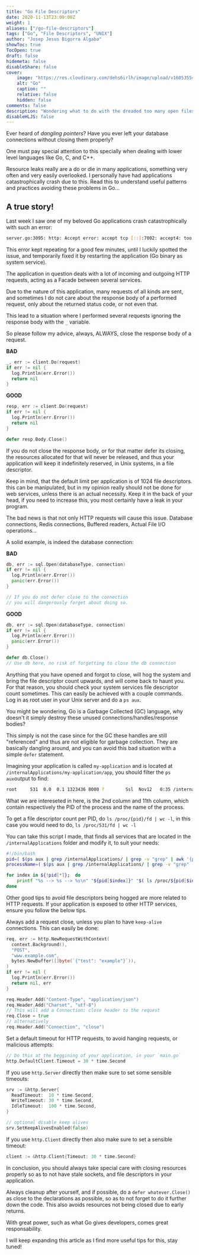 ```yaml
---
title: "Go File Descriptors"
date: 2020-11-13T23:00:00Z
weight: 1
aliases: ["/go-file-descriptors"]
tags: ["Go", "File Descriptors", "UNIX"]
author: "Josep Jesus Bigorra Algaba"
showToc: true
TocOpen: true
draft: false
hidemeta: false
disableShare: false
cover:
    image: "https://res.cloudinary.com/dehs6irlh/image/upload/v1605355422/jjba-site/blog/go-file-descriptors/file-descriptor_azndem.jpg"
    alt: "Go"
    caption: ""
    relative: false
    hidden: false
comments: false
description: "Wondering what to do with the dreaded too many open files error in your Go application?"
disableHLJS: false
---
```


Ever heard of _dangling pointers_? Have you ever left your database connections without closing them properly?

One must pay special attention to this specially when dealing with lower level languages like Go, C, and C++.

Resource leaks really are a do or die in many applications, something very often and very easily overlooked. I personally have had applications catastrophically crash due to this. Read this to understand useful patterns and practices avoiding these problems in Go...

## A true story!

Last week I saw one of my beloved Go applications crash catastrophically with such an error:

```sh
server.go:3095: http: Accept error: accept tcp [::]:7002: accept4: too many open files; retrying in 5ms 
```
   

This error kept repeating for a good few minutes, until I luckily spotted the issue, and temporarily fixed it by restarting the application (Go binary as system service).

The application in question deals with a lot of incoming and outgoing HTTP requests, acting as a Facade between several services.

Due to the nature of this application, many requests of all kinds are sent, and sometimes I do not care about the response body of a performed request, only about the returned status code, or not even that.

This lead to a situation where I performed several requests ignoring the response body with the `_` variable.

So please follow my advice, always, ALWAYS, close the response body of a request.

**BAD**

```go
_, err := client.Do(request)
if err != nil {
  log.Println(err.Error())
  return nil
} 
```
    

**GOOD**

```go
resp, err := client.Do(request)
if err != nil {
  log.Println(err.Error())
  return nil
}

defer resp.Body.Close()
```

        
If you do not close the response body, or for that matter defer its closing, the resources allocated for that will never be released, and thus your application will keep it indefinitely reserved, in Unix systems, in a file descriptor.

Keep in mind, that the default limit per application is of 1024 file descriptors. this can be manipulated, but in my opinion really should not be done for web services, unless there is an actual necessity. Keep it in the back of your head, if you need to increase this, you most certainly have a leak in your program.

The bad news is that not only HTTP requests will cause this issue. Database connections, Redis connections, Buffered readers, Actual File I/O operations...

A solid example, is indeed the database connection:

**BAD**

```go
db, err := sql.Open(databaseType, connection)
if err != nil {
  log.Println(err.Error())
  panic(err.Error())
}

// If you do not defer close to the connection
// you will dangerously forget about doing so.
```

**GOOD**

```go
db, err := sql.Open(databaseType, connection)
if err != nil {
  log.Println(err.Error())
  panic(err.Error())
}

defer db.Close()
// Use db here, no risk of forgetting to close the db connection  
```  

Anything that you have opened and forgot to close, will hog the system and bring the file descriptor count upwards, and will come back to haunt you. For that reason, you should check your system services file descriptor count sometimes. This can easily be achieved with a couple commands. Log in as root user in your Unix server and do a `ps aux`.

You might be wondering, Go is a Garbage Collected (GC) language, why doesn't it simply destroy these unused connections/handles/response bodies?

This simply is not the case since for the GC these handles are still "referenced" and thus are not eligible for garbage collection. They are basically dangling around, and you can avoid this bad situation with a simple `defer` statement.

Imagining your application is called `my-application` and is located at `/internalApplications/my-application/app`, you should filter the `ps aux`output to find:

```sh
root     531  0.0  0.1 1323436 8000 ?        Ssl  Nov12   0:35 /internalApplications/my-application/app     
```

What we are intereseted in here, is the 2nd column and 11th column, which contain respectively the PID of the process and the name of the process.

To get a file descriptor count per PID, do `ls /proc/{pid}/fd | wc -l`, in this case you would need to do, `ls /proc/531/fd | wc -l`

You can take this script I made, that finds all services that are located in the `/internalApplications` folder and modify it, to suit your needs:

```sh
#!/bin/bash
pid=( $(ps aux | grep /internalApplications/ | grep -v "grep" | awk '{print $2}') )
processName=( $(ps aux | grep /internalApplications/ | grep -v "grep" | awk '{print $11}') )

for index in ${!pid[*]};  do
    printf "%s --> %s --> %s\n" "${pid[$index]}" "$( ls /proc/${pid[$index]}/fd | wc -l )"  "${processName[$index]}"
done 
```   

Other good tips to avoid file descriptors being hogged are more related to HTTP requests. If your application is exposed to other HTTP services, ensure you follow the below tips.

Always add a request close, unless you plan to have `keep-alive` connections. This can easily be done:

```go
req, err := http.NewRequestWithContext(
  context.Background(),
  "POST",
  "www.example.com",
  bytes.NewBuffer([]byte(`{"test": "example"}`)),
)
if err != nil {
  log.Println(err.Error())
  return nil, err
}

req.Header.Add("Content-Type", "application/json")
req.Header.Add("Charset", "utf-8")
// This will add a Connection: close header to the request
req.Close = true
// alternatively
req.Header.Add("Connection", "close")  
```  

Set a default timeout for HTTP requests, to avoid hanging requests, or malicious attempts:

```go
// Do this at the beggining of your application, in your `main.go`
http.DefaultClient.Timeout = 30 * time.Second   
```   

If you use `http.Server` directly then make sure to set some sensible timeouts:

```go
srv := &http.Server{
  ReadTimeout:  10 * time.Second,
  WriteTimeout: 30 * time.Second,
  IdleTimeout:  100 * time.Second,
}

// optional disable keep alives
srv.SetKeepAlivesEnabled(false) 
```   

If you use `http.Client` directly then also make sure to set a sensible timeout:

```go
client := &http.Client{Timeout: 30 * time.Second}
```

In conclusion, you should always take special care with closing resources properly so as to not have stale sockets, and file descriptors in your application.

Always cleanup after yourself, and if possible, do a `defer whatever.Close()` as close to the declarations as possible, so as to not forget to do it further down the code. This also avoids resources not being closed due to early returns.

With great power, such as what Go gives developers, comes great responsability.

I will keep expanding this article as I find more useful tips for this, stay tuned!